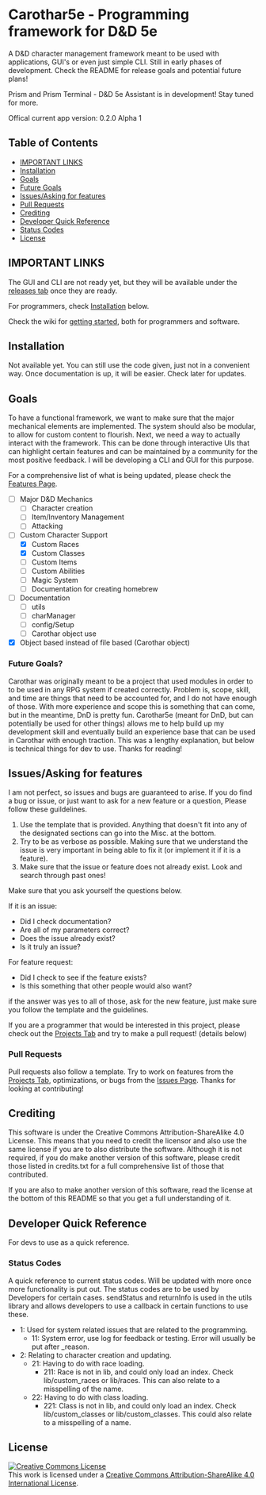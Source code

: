 # Carothar5e - Programming framework for D&D 5e
A D&amp;D character management framework meant to be used with applications, GUI's or even just simple CLI. Still in early phases of development. Check the README for release goals and potential future plans! 

Prism and Prism Terminal - D&D 5e Assistant is in development! Stay tuned for more.

Offical current app version: 0.2.0 Alpha 1

## Table of Contents
- [IMPORTANT LINKS](#important-links)
- [Installation](#installation)
- [Goals](#goals)
- [Future Goals](#future-goals)
- [Issues/Asking for features](#issuesasking-for-features)
- [Pull Requests](#pull-requests)
- [Crediting](#crediting)
- [Developer Quick Reference](#developer-quick-reference)
- [Status Codes](#status-codes)
- [License](#license)

## IMPORTANT LINKS
The GUI and CLI are not ready yet, but they will be available under the [releases tab](https://github.com/toastielad/Carothar-5e/releases) once they are ready.

For programmers, check [Installation](#installation) below.

Check the wiki for [getting started](https://github.com/toastielad/Carothar-5e/wiki), both for programmers and software.

## Installation
Not available yet. You can still use the code given, just not in a convenient way. Once documentation is up, it will be easier. Check later for updates.

## Goals
To have a functional framework, we want to make sure that the major mechanical elements are implemented. The system should also be modular, to allow for custom content to flourish. Next, we need a way to actually interact with the framework. This can be done through interactive UIs that can highlight certain features and can be maintained by a community for the most positive feedback. I will be developing a CLI and GUI for this purpose.

For a comprehensive list of what is being updated, please check the [Features Page](https://github.com/users/toastielad/projects/2).

- [ ] Major D&D Mechanics
    - [ ] Character creation
    - [ ] Item/Inventory Management
    - [ ] Attacking
- [ ] Custom Character Support
    - [x] Custom Races
    - [x] Custom Classes
    - [ ] Custom Items
    - [ ] Custom Abilities
    - [ ] Magic System
    - [ ] Documentation for creating homebrew
- [ ] Documentation
    - [ ] utils
    - [ ] charManager
    - [ ] config/Setup
    - [ ] Carothar object use
- [x] Object based instead of file based (Carothar object)

### Future Goals?
Carothar was originally meant to be a project that used modules in order to to be used in any RPG system if created correctly. Problem is, scope, skill, and time are things that need to be accounted for, and I do not have enough of those. With more experience and scope this is something that can come, but in the meantime, DnD is pretty fun. Carothar5e (meant for DnD, but can potentially be used for other things) allows me to help build up my development skill and eventually build an experience base that can be used in Carothar with enough traction. This was a lengthy explanation, but below is technical things for dev to use. Thanks for reading!

## Issues/Asking for features
I am not perfect, so issues and bugs are guaranteed to arise. If you do find a bug or issue, or just want to ask for a new feature or a question, Please follow these guildelines.

1. Use the template that is provided. Anything that doesn't fit into any of the designated sections can go into the Misc. at the bottom.
2. Try to be as verbose as possible. Making sure that we understand the issue is very important in being able to fix it (or implement it if it is a feature).
3. Make sure that the issue or feature does not already exist. Look and search through past ones!

Make sure that you ask yourself the questions below.

If it is an issue:
- Did I check documentation?
- Are all of my parameters correct?
- Does the issue already exist?
- Is it truly an issue?

For feature request:
- Did I check to see if the feature exists?
- Is this something that other people would also want?

if the answer was yes to all of those, ask for the new feature, just make sure you follow the template and the guidelines.

If you are a programmer that would be interested in this project, please check out the [Projects Tab](https://github.com/toastielad/Carothar-5e/projects?type=beta) and try to make a pull request! (details below)

### Pull Requests
Pull requests also follow a template. Try to work on features from the [Projects Tab](https://github.com/toastielad/Carothar-5e/projects?type=beta), optimizations, or bugs from the [Issues Page](https://github.com/toastielad/Carothar-5e/issues). Thanks for looking at contributing!

## Crediting
This software is under the Creative Commons Attribution-ShareAlike 4.0 License. This means that you need to credit the licensor and also use the same license if you are to also distribute the software. Although it is not required, if you do make another version of this software, please credit those listed in credits.txt for a full comprehensive list of those that contributed.

If you are also to make another version of this software, read the license at the bottom of this README so that you get a full understanding of it.

## Developer Quick Reference
For devs to use as a quick reference.

### Status Codes
A quick reference to current status codes. Will be updated with more once more functionality is put out. The status codes are to be used by Developers for certain cases.
sendStatus and returnInfo is used in the utils library and allows developers to use a callback in certain functions to use these.
- 1: Used for system related issues that are related to the programming.
    - 11: System error, use log for feedback or testing. Error will usually be put after _reason.
- 2: Relating to character creation and updating.
    - 21: Having to do with race loading.
        - 211: Race is not in lib, and could only load an index. Check lib/custom_races or lib/races. This can also relate to a misspelling of the name.
    - 22: Having to do with class loading.
        - 221: Class is not in lib, and could only load an index. Check lib/custom_classes or lib/custom_classes. This could also relate to a misspelling of a name.

## License
<a rel="license" href="http://creativecommons.org/licenses/by-sa/4.0/"><img alt="Creative Commons License" style="border-width:0" src="https://i.creativecommons.org/l/by-sa/4.0/88x31.png" /></a><br />This work is licensed under a <a rel="license" href="http://creativecommons.org/licenses/by-sa/4.0/">Creative Commons Attribution-ShareAlike 4.0 International License</a>.